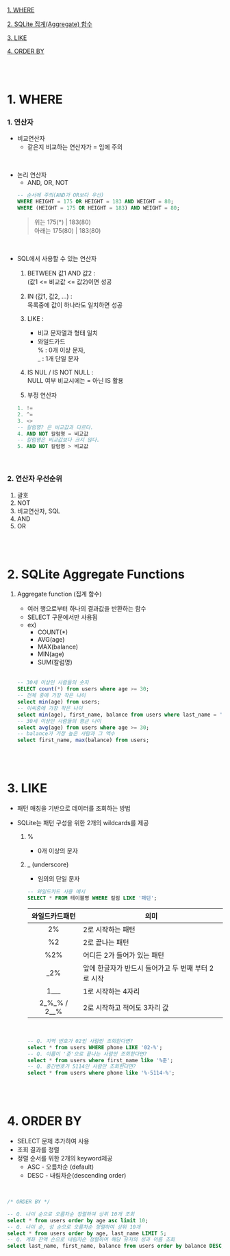[1. WHERE](#1-where)
 
[2. SQLite 집계(Aggregate) 함수](#2-sqlite-aggregate-functions)

[3. LIKE](#3-like)

[4. ORDER BY](#4-order-by)

<br><br>

# 1. WHERE

### 1. 연산자
- 비교연산자  
    - 같은지 비교하는 연산자가 = 임에 주의 

<br>

- 논리 연산자  
    - AND, OR, NOT
    ```sql
    -- 순서에 주의(AND가 OR보다 우선)
    WHERE HEIGHT = 175 OR HEIGHT = 183 AND WEIGHT = 80;
    WHERE (HEIGHT = 175 OR HEIGHT = 183) AND WEIGHT = 80;
    ```
    > 위는 175(*) | 183(80)  
    > 아래는 175(80) | 183(80)  

<br>

- SQL에서 사용할 수 있는 연산자
    1. BETWEEN 값1 AND 값2 :  
     (값1 <= 비교값 <= 값2)이면 성공
    2. IN (값1, 값2, ...) :  
    목록중에 값이 하나라도 일치하면 성공
    3. LIKE :  
        - 비교 문자열과 형태 일치
        - 와일드카드  
        % : 0개 이상 문자,  
        _ : 1개 단일 문자
    4. IS NUL / IS NOT NULL :  
    NULL 여부 비교시에는 = 아닌 IS 활용

    5. 부정 연산자
    ```sql
    1. != 
    2. ^=
    3. <>
    -- 칼럼명? 은 비교값과 다르다.
    4. AND NOT 칼럼명 = 비교값
    -- 칼럼명은 비교값보다 크지 않다.
    5. AND NOT 칼럼명 > 비교값 
    ```

<br>

### 2. 연산자 우선순위

1. 괄호
2. NOT
3. 비교연산자, SQL
4. AND
5. OR

<br><br>

# 2. SQLite Aggregate Functions

1. Aggregate function (집계 함수)
    - 여러 행으로부터 하나의 결과값을 반환하는 함수
    - SELECT 구문에서만 사용됨
    - ex) 
        - COUNT(*)
        - AVG(age)
        - MAX(balance)
        - MIN(age)
        - SUM(칼럼명)

    <br>

    ```sql
    -- 30세 이상인 사람들의 숫자
    SELECT count(*) from users where age >= 30;
    -- 전체 중에 가장 작은 나이
    select min(age) from users;
    -- 이씨중에 가장 작은 나이
    select min(age), first_name, balance from users where last_name = '이';
    -- 30세 이상인 사람들의 평균 나이
    select avg(age) from users where age >= 30;
    -- balance가 가장 높은 사람과 그 액수
    select first_name, max(balance) from users;
    ```

<br><br>

# 3. LIKE

- 패턴 매칭을 기반으로 데이터를 조회하는 방법
- SQLite는 패턴 구성을 위한 2개의 wildcards를 제공

    1. % 
        - 0개 이상의 문자
    
    2. _ (underscore)  
        - 임의의 단일 문자

        ```sql
        -- 와일드카드 사용 예시
        SELECT * FROM 테이블명 WHERE 컬럼 LIKE '패턴';
        ``` 
        |와일드카드패턴|의미|
        |:--:|--|
        |2%| 2로 시작하는 패턴 |
        |%2| 2로 끝나는 패턴 |
        |%2%| 어디든 2가 들어가 있는 패턴 |
        |_2%| 앞에 한글자가 반드시 들어가고 두 번째 부터 2로 시작 |
        |1___| 1로 시작하는 4자리 |
        |2_%_% / 2__%| 2로 시작하고 적어도 3자리 값 |  

        <br>

        ```sql
        -- Q. 지역 번호가 02인 사람만 조회한다면?
        select * from users WHERE phone LIKE '02-%';
        -- Q. 이름이 '준'으로 끝나는 사람만 조회한다면?
        select * from users where first_name like '%준';
        -- Q. 중간번호가 5114인 사람만 조회한다면?
        select * from users where phone like '%-5114-%';
        ```

<br><br>

# 4. ORDER BY

- SELECT 문제 추가하여 사용
- 조회 결과를 정렬
- 정렬 순서를 위한 2개의 keyword제공
    - ASC - 오름차순 (default)
    - DESC - 내림차순(descending order)  

<br>

```sql
/* ORDER BY */

-- Q. 나이 순으로 오름차순 정렬하여 상위 10개 조회
select * from users order by age asc limit 10;
-- Q. 나이 순, 성 순으로 오름차순 정렬하여 상위 10개
select * from users order by age, last_name LIMIT 5;
-- Q. 계좌 잔액 순으로 내림차순 정렬하여 해당 유저의 성과 이름 조회
select last_name, first_name, balance from users order by balance DESC, last_name ASC limit 10;
```



